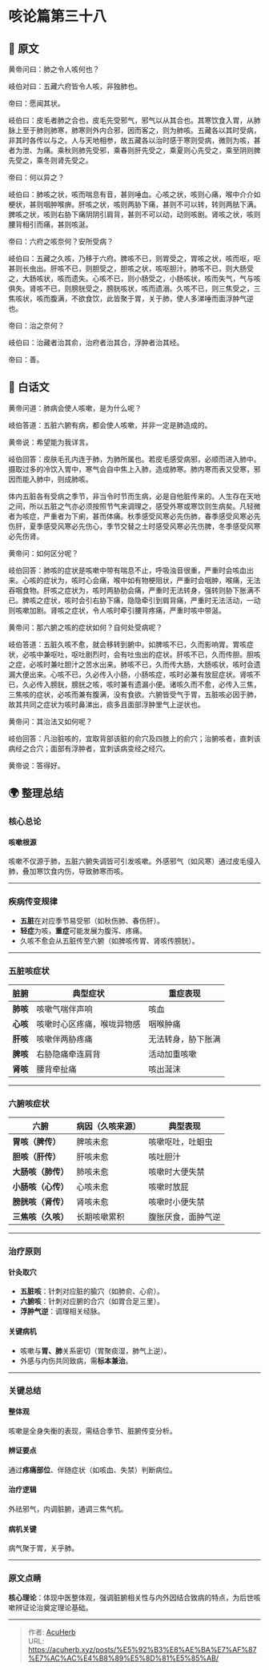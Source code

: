 # 咳论篇第三十八


## 📜 原文

黄帝问曰：肺之令人咳何也？

岐伯对曰：五藏六府皆令人咳，非独肺也。

帝曰：愿闻其状。

岐伯曰：皮毛者肺之合也，皮毛先受邪气，邪气以从其合也。其寒饮食入胃，从肺脉上至于肺则肺寒，肺寒则外内合邪，因而客之，则为肺咳。五藏各以其时受病，非其时各传以与之。人与天地相参，故五藏各以治时感于寒则受病，微则为咳，甚者为泄、为痛。乘秋则肺先受邪，乘春则肝先受之，乘夏则心先受之，乘至阴则脾先受之，乘冬则肾先受之。

帝曰：何以异之？

岐伯曰：肺咳之状，咳而喘息有音，甚则唾血。心咳之状，咳则心痛，喉中介介如梗状，甚则咽肿喉痹。肝咳之状，咳则两胁下痛，甚则不可以转，转则两胠下满。脾咳之状，咳则右胁下痛阴阴引肩背，甚则不可以动，动则咳剧。肾咳之状，咳则腰背相引而痛，甚则咳涎。

帝曰：六府之咳奈何？安所受病？

岐伯曰：五藏之久咳，乃移于六府。脾咳不已，则胃受之，胃咳之状，咳而呕，呕甚则长虫出。肝咳不已，则胆受之，胆咳之状，咳呕胆汁。肺咳不已，则大肠受之，大肠咳状，咳而遗失。心咳不已，则小肠受之，小肠咳状，咳而失气，气与咳俱失。肾咳不已，则膀胱受之，膀胱咳状，咳而遗溺。久咳不已，则三焦受之，三焦咳状，咳而腹满，不欲食饮，此皆聚于胃，关于肺，使人多涕唾而面浮肿气逆也。

帝曰：治之奈何？

岐伯曰：治藏者治其俞，治府者治其合，浮肿者治其经。

帝曰：善。

## 🌿 白话文

黄帝问道：肺病会使人咳嗽，是为什么呢？

岐伯答道：五脏六腑有病，都会使人咳嗽，并非一定是肺造成的。

黄帝说：希望能为我详言。

岐伯回答：皮肤毛孔内连于肺，为肺所属也。若皮毛感受病邪，必顺而进入肺中。摄取过多的冷饮入胃中，寒气会自中焦上入肺，造成肺寒。肺内寒而表又受寒，邪因而能入肺中，则成肺咳。

体内五脏各有受病之季节，非当令时节而生病，必是自他脏传来的。人生存在天地之间，所以五脏之气亦必须按照节气来调理之，感受外寒或寒饮则生病矣。凡轻微者为咳症，严重者为下痢，甚而体痛。秋季感受风寒必先伤肺，春季感受风寒必先伤肝，夏季感受风寒必先伤心，季节交替之土时感受风寒必先伤脾，冬季感受风寒必先伤肾。

黄帝问：如何区分呢？

岐伯回答：肺咳的症状是咳嗽中带有喘息不止，呼吸浊音很重，严重时会咳血出来。心咳的症状为，咳时心会痛，喉中如有物梗阻状，严重时会咽肿，喉痛，无法吞咽食物。肝咳之症状为，咳时两胁肋会痛，严重时无法转身，强转则胁下胀满不已。脾咳之症状，咳时会引右胁下痛，隐隐牵引到肩背痛，严重时无法活动，一动则咳嗽加剧。肾咳之症状，令人咳时牵引腰背疼痛，严重时咳中带涎。

黄帝问：那六腑之咳的症状如何？自何处受病呢？

岐伯答道：五脏久咳不愈，就会移转到腑中。如脾咳不已，久而影响胃。胃咳症状，必咳中兼呕吐，呕吐剧烈时，会有吐虫出的症状。肝咳不已，久而传胆。胆咳之症，必咳时兼吐胆汁之苦水出来。肺咳不已，久而传大肠，大肠咳状，咳时会遗漏大便出来。心咳不已，久必传入小肠，小肠咳症，咳时必兼有放屁症状。肾咳不已，久必传入膀胱，膀胱之咳，咳时兼有遗漏小便。诸咳久而不愈，必传入三焦，三焦咳的症状，必咳而兼有腹满，没有食欲。六腑皆受气于胃，五脏咳必因于肺，故其共同之症状为咳时鼻涕出，痰多且面部浮肿里气上逆状也。

黄帝问：其治法又如何呢？

岐伯回答：凡治脏咳的，宜取背部该脏的俞穴及四肢上的俞穴；治腑咳者，直刺该病经之合穴；面部有浮肿者，宜刺该病变经之经穴。

黄帝说：答得好。

## 🌍 整理总结

### 核心总论

#### 咳嗽根源

咳嗽不仅源于肺，五脏六腑失调皆可引发咳嗽。外感邪气（如风寒）通过皮毛侵入肺，叠加寒饮食内伤，导致肺寒而咳。

---

### 疾病传变规律

- **五脏**在对应季节易受邪（如秋伤肺、春伤肝）。
- **轻症**为咳，**重症**可能发展为腹泻、疼痛。
- 久咳不愈会从五脏传至六腑（如脾咳传胃、肾咳传膀胱）。

---

### 五脏咳症状

| 脏腑 | 典型症状 | 重症表现 |
| --- | --- | --- |
| **肺咳** | 咳嗽气喘伴声响 | 咳血 |
| **心咳** | 咳嗽时心区疼痛，喉咙异物感 | 咽喉肿痛 |
| **肝咳** | 咳嗽伴两胁疼痛 | 无法转身，胁下胀满 |
| **脾咳** | 右胁隐痛牵连肩背 | 活动加重咳嗽 |
| **肾咳** | 腰背牵扯痛 | 咳出涎沫 |

---

### 六腑咳症状

| 六腑 | 病因（久咳来源） | 典型表现 |
| --- | --- | --- |
| **胃咳（脾传）** | 脾咳未愈 | 咳嗽呕吐，吐蛔虫 |
| **胆咳（肝传）** | 肝咳未愈 | 咳吐胆汁 |
| **大肠咳（肺传）** | 肺咳未愈 | 咳嗽时大便失禁 |
| **小肠咳（心传）** | 心咳未愈 | 咳嗽时放屁 |
| **膀胱咳（肾传）** | 肾咳未愈 | 咳嗽时小便失禁 |
| **三焦咳（久咳）** | 长期咳嗽累积 | 腹胀厌食，面肿气逆 |

---

### 治疗原则

#### 针灸取穴

- **五脏咳**：针刺对应脏的腧穴（如肺俞、心俞）。
- **六腑咳**：针刺对应腑的合穴（如胃合足三里）。
- **浮肿气逆**：调理相关经脉。

#### 关键病机

- 咳嗽与**胃、肺**关系密切（胃聚痰湿，肺气上逆）。
- 外感与内伤共同致病，需**标本兼治**。

---

### 关键总结

#### 整体观

咳嗽是全身失衡的表现，需结合季节、脏腑传变分析。

#### 辨证要点

通过**疼痛部位**、伴随症状（如咳血、失禁）判断病位。

#### 治疗逻辑

外祛邪气，内调脏腑，通调三焦气机。

#### 病机关键

病气聚于胃，关乎肺。

---

### 原文点睛

**核心理论**：体现中医整体观，强调脏腑相关性与内外因结合致病的特点，为后世咳嗽辨证论治奠定理论基础。

---

> 作者: [AcuHerb](https://acuherb.xyz)  
> URL: https://acuherb.xyz/posts/%E5%92%B3%E8%AE%BA%E7%AF%87%E7%AC%AC%E4%B8%89%E5%8D%81%E5%85%AB/  

